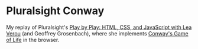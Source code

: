 # Pluralsight Conway

My replay of Pluralsight's [Play by Play: HTML, CSS, and JavaScript with Lea Verou](https://www.pluralsight.com/courses/play-by-play-lea-verou) (and Geoffrey Grosenbach), where she implements [Conway's Game of Life](https://en.wikipedia.org/wiki/Conway%27s_Game_of_Life) in the browser.
